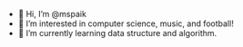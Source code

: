 - 👋 Hi, I’m @mspaik
- 👀 I’m interested in computer science, music, and football!
- 🌱 I’m currently learning data structure and algorithm.

<!---
mspaik/mspaik is a ✨ special ✨ repository because its `README.md` (this file) appears on your GitHub profile.
You can click the Preview link to take a look at your changes.
--->
